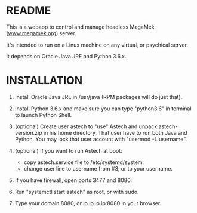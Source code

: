# README #

This is a webapp to control and manage headless MegaMek (www.megamek.org) server.

It's intended to run on a Linux machine on any virtual, or psychical server.

It depends on Oracle Java JRE and Python 3.6.x.


# INSTALLATION #

1. Install Oracle Java JRE in /usr/java (RPM packages will do just that).

2. Install Python 3.6.x and make sure you can type "python3.6" in terminal to launch Python Shell.

3. (optional) Create user astech to "use" Astech and unpack astech-version.zip in his home directory.
   That user have to run both Java and Python.
   You may lock that user account with "usermod -L username".

4. (optional) If you want to run Astech at boot:
   - copy astech.service file to /etc/systemd/system:
   - change user line to username from #3, or to your username.

5. If you have firewall, open ports 3477 and 8080.

6. Run "systemctl start astech" as root, or with sudo.

7. Type your.domain:8080, or ip.ip.ip.ip:8080 in your browser.
